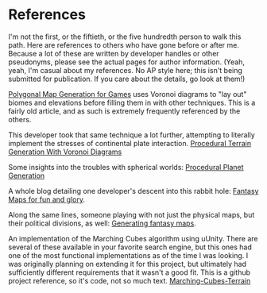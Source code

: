 # References

I'm not the first, or the fiftieth, or the five hundredth person to walk this path.  Here are references to others who have gone before or after me.   Because a lot of these are written by developer handles or other pseudonyms, please see the actual pages for author information.   (Yeah, yeah, I'm casual about my references.   No AP style here; this isn't being submitted for publication.   If you care about the details, go look at them!) 

[Polygonal Map Generation for Games](http://www-cs-students.stanford.edu/~amitp/game-programming/polygon-map-generation/) uses Voronoi diagrams to "lay out" biomes and elevations before filling them in with other techniques.   This is a fairly old article, and as such is extremely frequently referenced by the others.

This developer took that same technique a lot further, attempting to literally implement the stresses of continental plate interaction.  [Procedural Terrain Generation With Voronoi Diagrams](https://squeakyspacebar.github.io/2017/07/12/Procedural-Map-Generation-With-Voronoi-Diagrams.html)

Some insights into the troubles with spherical worlds:  [Procedural Planet Generation](https://experilous.com/1/blog/post/procedural-planet-generation)

A whole blog detailing one developer's descent into this rabbit hole:  [Fantasy Maps for fun and glory](https://azgaar.wordpress.com/).

Along the same lines, someone playing with not just the physical maps, but their political divisions, as well: [Generating fantasy maps](https://mewo2.com/notes/terrain/).

An implementation of the Marching Cubes algorithm using uUnity.   There are several of these available in your favorite search engine, but this ones had one of the most functional implementations as of the time I was looking.   I was originally planning on extending it for this project, but ultimately had sufficiently different requirements that it wasn't a good fit.  This is a github project reference, so it's code, not so much text.  [Marching-Cubes-Terrain](https://github.com/Eldemarkki/Marching-Cubes-Terrain)

